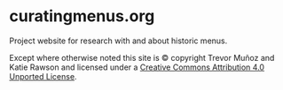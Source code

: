 curatingmenus.org
=================

Project website for research with and about historic menus.

Except where otherwise noted this site is &#169; copyright Trevor Muñoz and Katie Rawson and licensed under a <a rel="license" href="http://creativecommons.org/licenses/by/4.0/">Creative Commons Attribution 4.0 Unported License</a>.
